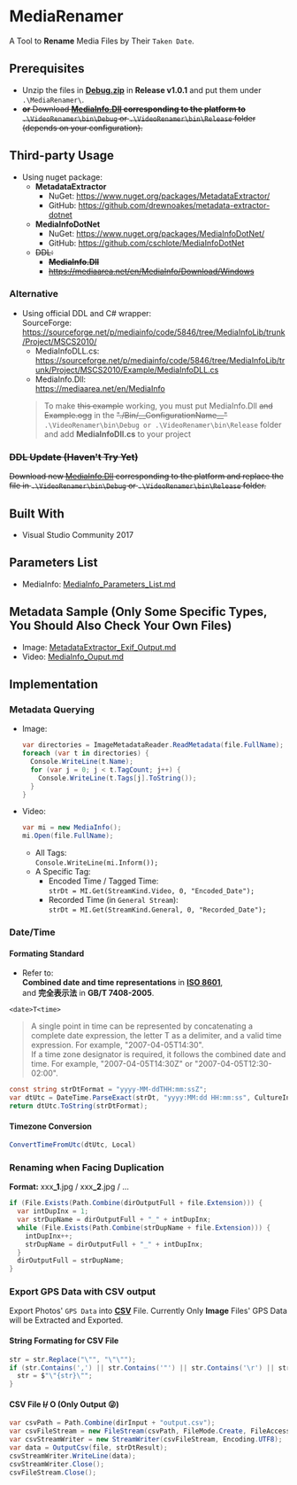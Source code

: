 # MediaRenamer
A Tool to **Rename** Media Files by Their `Taken Date`. <br/>

## Prerequisites
- Unzip the files in **[Debug.zip](https://github.com/RainySummerLuo/PhotoToolbox/releases/download/v1.0.1/Debug.zip)** in **Release v1.0.1** and put them under `.\MediaRenamer\`. <br/>
- ~~**or** Download **[MediaInfo.Dll](https://mediaarea.net/en/MediaInfo) corresponding to the platform to** `.\VideoRenamer\bin\Debug` or `.\VideoRenamer\bin\Release` folder (depends on your configuration).~~

## Third-party Usage
- Using nuget package: 
  - **MetadataExtractor**
    - NuGet:  https://www.nuget.org/packages/MetadataExtractor/
    - GitHub: https://github.com/drewnoakes/metadata-extractor-dotnet
  - **MediaInfoDotNet**
    - NuGet:  https://www.nuget.org/packages/MediaInfoDotNet/
    - GitHub: https://github.com/cschlote/MediaInfoDotNet
  - ~~DDL:~~
    - ~~**MediaInfo.Dll**~~
    - ~~https://mediaarea.net/en/MediaInfo/Download/Windows~~

### Alternative
- Using official DDL and C# wrapper: <br/>
  SourceForge: https://sourceforge.net/p/mediainfo/code/5846/tree/MediaInfoLib/trunk/Project/MSCS2010/ <br/>
  - MediaInfoDLL.cs: https://sourceforge.net/p/mediainfo/code/5846/tree/MediaInfoLib/trunk/Project/MSCS2010/Example/MediaInfoDLL.cs
  - MediaInfo.Dll:  <br/>https://mediaarea.net/en/MediaInfo
  > To make ~~this example~~ working, you must put MediaInfo.Dll ~~and Example.ogg~~ in the ~~"./Bin/\_\_ConfigurationName\_\_"~~ `.\VideoRenamer\bin\Debug or .\VideoRenamer\bin\Release` folder and add **MediaInfoDll.cs** to your project <br/>

### ~~DDL Update (Haven't Try Yet)~~
~~Download new [MediaInfo.Dll](https://mediaarea.net/en/MediaInfo) corresponding to the platform and replace the file in `.\VideoRenamer\bin\Debug` or `.\VideoRenamer\bin\Release` folder.~~

## Built With
- Visual Studio Community 2017

## Parameters List
- MediaInfo:
  [MediaInfo_Parameters_List.md](https://github.com/RainySummerLuo/MediaFileRenamer/blob/master/MediaInfo_Parameters_List.md)

## Metadata Sample (Only Some Specific Types, You Should Also Check Your Own Files)
- Image:
  [MetadataExtractor_Exif_Output.md](https://github.com/RainySummerLuo/VideoRenamer/blob/master/MetadataExtractor_Exif_Output.md)
- Video:
  [MediaInfo_Ouput.md](https://github.com/RainySummerLuo/VideoRenamer/blob/master/MediaInfo_Ouput.md)

## Implementation
### Metadata Querying
- Image:
  ```c#
  var directories = ImageMetadataReader.ReadMetadata(file.FullName);
  foreach (var t in directories) {
    Console.WriteLine(t.Name);
    for (var j = 0; j < t.TagCount; j++) {
      Console.WriteLine(t.Tags[j].ToString());
    }
  }
  ```
- Video:
  ```c#
  var mi = new MediaInfo();
  mi.Open(file.FullName);
  ```
    - All Tags: <br/>
      ```Console.WriteLine(mi.Inform());```
    - A Specific Tag: <br/>
      - Encoded Time / Tagged Time: <br/>
        ```strDt = MI.Get(StreamKind.Video, 0, "Encoded_Date");``` 
      - Recorded Time (in `General Stream`): <br/>
        ```strDt = MI.Get(StreamKind.General, 0, "Recorded_Date");``` <br/>

### Date/Time

#### Formating Standard
- Refer to: <br/>
  **Combined date and time representations** in **[ISO 8601](https://en.wikipedia.org/wiki/ISO_8601)**, <br/>
  and **完全表示法** in **GB/T 7408-2005**. <br/>

`<date>T<time>` <br/>
> A single point in time can be represented by concatenating a complete date expression, the letter T as a delimiter, and a valid time expression. For example, "2007-04-05T14:30". <br/>
> If a time zone designator is required, it follows the combined date and time. For example, "2007-04-05T14:30Z" or "2007-04-05T12:30-02:00".

```c#
const string strDtFormat = "yyyy-MM-ddTHH:mm:ssZ";
var dtUtc = DateTime.ParseExact(strDt, "yyyy:MM:dd HH:mm:ss", CultureInfo.CurrentCulture);
return dtUtc.ToString(strDtFormat);
```

#### Timezone Conversion
```c#
ConvertTimeFromUtc(dtUtc, Local)
```

### Renaming when Facing Duplication
**Format:** xxx<b>_1</b>.jpg / xxx<b>_2</b>.jpg / ...
```c#
if (File.Exists(Path.Combine(dirOutputFull + file.Extension))) {
  var intDupInx = 1;
  var strDupName = dirOutputFull + "_" + intDupInx;
  while (File.Exists(Path.Combine(strDupName + file.Extension))) {
    intDupInx++;
    strDupName = dirOutputFull + "_" + intDupInx;
  }
  dirOutputFull = strDupName;
}
```
  
### Export GPS Data with CSV output
Export Photos' `GPS Data` into **[CSV](https://en.wikipedia.org/wiki/Comma-separated_values)** File.
Currently Only **Image** Files' GPS Data will be Extracted and Exported.

#### String Formating for CSV File
```c#
str = str.Replace("\"", "\"\"");
if (str.Contains(',') || str.Contains('"') || str.Contains('\r') || str.Contains('\n')) {
  str = $"\"{str}\"";
}
```

#### CSV File ~~I/~~ O (Only Output :stuck_out_tongue_winking_eye:)
```c#
var csvPath = Path.Combine(dirInput + "output.csv");
var csvFileStream = new FileStream(csvPath, FileMode.Create, FileAccess.Write);
var csvStreamWriter = new StreamWriter(csvFileStream, Encoding.UTF8);
var data = OutputCsv(file, strDtResult);
csvStreamWriter.WriteLine(data);
csvStreamWriter.Close();
csvFileStream.Close();
```
